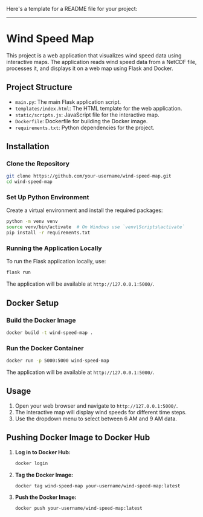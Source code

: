 Here's a template for a README file for your project:

---

# Wind Speed Map

This project is a web application that visualizes wind speed data using interactive maps. The application reads wind speed data from a NetCDF file, processes it, and displays it on a web map using Flask and Docker.

## Project Structure

- `main.py`: The main Flask application script.
- `templates/index.html`: The HTML template for the web application.
- `static/scripts.js`: JavaScript file for the interactive map.
- `Dockerfile`: Dockerfile for building the Docker image.
- `requirements.txt`: Python dependencies for the project.

## Installation

### Clone the Repository

```bash
git clone https://github.com/your-username/wind-speed-map.git
cd wind-speed-map
```

### Set Up Python Environment

Create a virtual environment and install the required packages:

```bash
python -m venv venv
source venv/bin/activate  # On Windows use `venv\Scripts\activate`
pip install -r requirements.txt
```

### Running the Application Locally

To run the Flask application locally, use:

```bash
flask run
```

The application will be available at `http://127.0.0.1:5000/`.

## Docker Setup

### Build the Docker Image

```bash
docker build -t wind-speed-map .
```

### Run the Docker Container

```bash
docker run -p 5000:5000 wind-speed-map
```

The application will be available at `http://127.0.0.1:5000/`.

## Usage

1. Open your web browser and navigate to `http://127.0.0.1:5000/`.
2. The interactive map will display wind speeds for different time steps.
3. Use the dropdown menu to select between 6 AM and 9 AM data.

## Pushing Docker Image to Docker Hub

1. **Log in to Docker Hub:**

   ```bash
   docker login
   ```

2. **Tag the Docker Image:**

   ```bash
   docker tag wind-speed-map your-username/wind-speed-map:latest
   ```

3. **Push the Docker Image:**

   ```bash
   docker push your-username/wind-speed-map:latest
   ```

